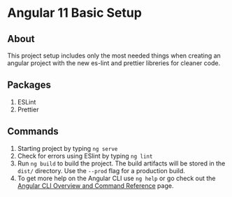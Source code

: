 # Angular 11 Basic Setup

## About
This project setup includes only the most needed things when creating an angular project with the new es-lint and prettier libreries for cleaner code.

## Packages
1. ESLint
2. Prettier

## Commands
1. Starting project by typing `ng serve`
2. Check for errors using ESlint by typing `ng lint`
3. Run `ng build` to build the project. The build artifacts will be stored in the `dist/` directory. Use the `--prod` flag for a production build.
4. To get more help on the Angular CLI use `ng help` or go check out the [Angular CLI Overview and Command Reference](https://angular.io/cli) page.
